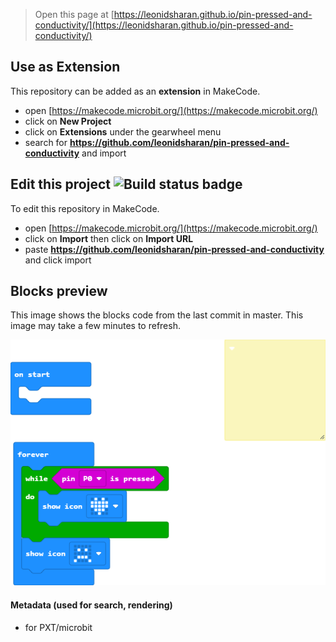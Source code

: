 
> Open this page at [https://leonidsharan.github.io/pin-pressed-and-conductivity/](https://leonidsharan.github.io/pin-pressed-and-conductivity/)

## Use as Extension

This repository can be added as an **extension** in MakeCode.

* open [https://makecode.microbit.org/](https://makecode.microbit.org/)
* click on **New Project**
* click on **Extensions** under the gearwheel menu
* search for **https://github.com/leonidsharan/pin-pressed-and-conductivity** and import

## Edit this project ![Build status badge](https://github.com/leonidsharan/pin-pressed-and-conductivity/workflows/MakeCode/badge.svg)

To edit this repository in MakeCode.

* open [https://makecode.microbit.org/](https://makecode.microbit.org/)
* click on **Import** then click on **Import URL**
* paste **https://github.com/leonidsharan/pin-pressed-and-conductivity** and click import

## Blocks preview

This image shows the blocks code from the last commit in master.
This image may take a few minutes to refresh.

![A rendered view of the blocks](https://github.com/leonidsharan/pin-pressed-and-conductivity/raw/master/.github/makecode/blocks.png)

#### Metadata (used for search, rendering)

* for PXT/microbit
<script src="https://makecode.com/gh-pages-embed.js"></script><script>makeCodeRender("{{ site.makecode.home_url }}", "{{ site.github.owner_name }}/{{ site.github.repository_name }}");</script>
